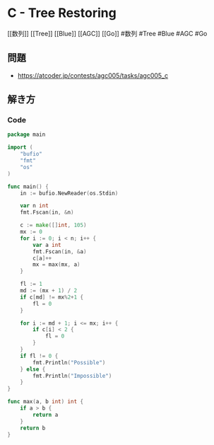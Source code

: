 # C - Tree Restoring
[[数列]] [[Tree]] [[Blue]] [[AGC]] [[Go]]
#数列 #Tree #Blue #AGC #Go 

## 問題
- https://atcoder.jp/contests/agc005/tasks/agc005_c

## 解き方
### Code
```go
package main

import (
	"bufio"
	"fmt"
	"os"
)

func main() {
	in := bufio.NewReader(os.Stdin)

	var n int
	fmt.Fscan(in, &n)

	c := make([]int, 105)
	mx := 0
	for i := 0; i < n; i++ {
		var a int
		fmt.Fscan(in, &a)
		c[a]++
		mx = max(mx, a)
	}

	fl := 1
	md := (mx + 1) / 2
	if c[md] != mx%2+1 {
		fl = 0
	}

	for i := md + 1; i <= mx; i++ {
		if c[i] < 2 {
			fl = 0
		}
	}
	if fl != 0 {
		fmt.Println("Possible")
	} else {
		fmt.Println("Impossible")
	}
}

func max(a, b int) int {
	if a > b {
		return a
	}
	return b
}
```